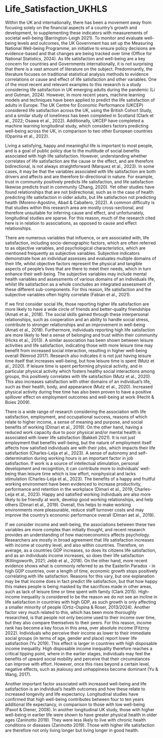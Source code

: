 # Life_Satisfaction_UKHLS

Within the UK and internationally, there has been a movement away from focusing solely on the financial aspects of a country’s growth and development, to supplementing these indicators with measurements of societal well-being (Barrington-Leigh 2021). To monitor and evaluate well-being levels and outcomes, the UK Government has set up the Measuring National Well-being Programme, an initiative to ensure policy decisions are evidence-based and that changes are being tracked over time (Office for National Statistics, 2024). As life satisfaction and well-being are a key concern for countries and Governments internationally, it is not surprising that there is a vast amount of literature on the subject. Predominantly, the literature focuses on traditional statistical analysis methods to evidence correlations or cause and effect of life satisfaction and other variables. One of the most recent and relevant examples to this research is a study considering life satisfaction in UK emerging adults during the pandemic (Li and Gutman, 2024). However, in more recent years, machine learning models and techniques have been applied to predict the life satisfaction of adults in Europe. The UK Centre for Economic Performance (UKCEP) considered life satisfaction across the UK, using the British Cohort Study, and a similar study of loneliness has been completed in Scotland (Clark et al., 2022; Osawa et al., 2022). Additionally, UKCEP have completed a machine learning longitudinal study, which considers factors predicting well-being across the UK, in comparison to two other European countries (Oparina et al., 2022). 

Living a satisfying, happy and meaningful life is important to most people, and is a goal of public policy due to the multitude of social benefits associated with high life satisfaction. However, understanding whether correlates of life satisfaction are the cause or the effect, and are therefore bidirectional, is not always straightforward (Marquez et al., 2023). In some cases, it may be that the variables associated with life satisfaction are both drivers and affects and are therefore bi-directional in nature. For example, trust in community positively predicts life satisfaction, and life satisfaction likewise predicts trust in community (Zhang, 2020). Yet other studies have found relationships that are not bidirectional, such as in the case of health predicting life satisfaction in older adults, but life satisfaction not predicting health (Moreno-Agostino, Abad \& Caballero, 2022). A common difficulty is that studies within this research area are mostly cross-sectional, and therefore unsuitable for inferring cause and effect, and unfortunately, longitudinal studies are sparse. For this reason, much of the research cited here is in relation to associations, as opposed to cause and effect relationships. 

There are numerous variables that influence, or are associated with, life satisfaction, including socio-demographic factors, which are often referred to as objective variables, and psychological characteristics, which are mentioned frequently as subjective variables. Subjective indicators demonstrate how an individual assesses and evaluates multiple domains of their life, whilst objective factors represent the physical and tangible aspects of people’s lives that are there to meet their needs, which in turn enhance their well-being. The subjective variables may include mental health variables and assessments of various domains of an individuals life, whilst life satisfaction as a whole concludes an integrated assessment of these different sub-components. For this reason, life satisfaction and the subjective variables often highly correlate (Fabian et al., 2021). 

If we first consider social life, those reporting higher life satisfaction are more likely to have a wide circle of friends and better-quality friendships (Amati et al., 2018). The social skills gained through these interpersonal relationships, such as cooperation and an ability to handle social stress, contribute to stronger relationships and an improvement in well-being (Amati et al., 2018). Furthermore, individuals reporting high life satisfaction are more likely to feel a sense of belonging and trust within their community (Hicks et al., 2013). A similar association has been shown between leisure activities and life satisfaction, indicating those with more leisure time may benefit from increased social interaction, resulting in higher well-being overall (Nimrod 2017). Research also indicates it is not just having leisure time itself that increases well-being, but how leisure time is spent (Mutz et al., 2020). If leisure time is spent performing physical activity, and in particular physical activity which fosters healthy social interactions among groups, this positively correlates with life satisfaction (Mutz et al., 2020). This also increases satisfaction with other domains of an individual’s life, such as their health, body, and appearance (Mutz et al., 2020). Increased physical activity during free time has also been proven to have a positive spillover effect on employment outcomes and well-being at work (Hecht \& Boies 2009).

There is a wide range of research considering the association with life satisfaction, employment, and occupational success, reasons of which relate to higher income, a sense of meaning and purpose, and social benefits of working (Dimari et al., 2019). On the other hand, having a reduced work capacity due to poor physical and/or mental health is associated with lower life satisfaction (Bakkeli 2021). It is not just employment that benefits well-being, but the nature of employment itself affects how satisfied individuals are with their jobs, which impacts their life satisfaction (Charles-Leija et al., 2023). A sense of autonomy and self-determination during working hours is an important factor in job satisfaction. If work is a source of intellectual stimulation, personal development and recognition, it can contribute more to individuals’ well-being than leisure time which is low effort, nonphysical and lacks stimulation (Charles-Leija et al., 2023). The benefits of a happy and fruitful working environment have been evidenced to increase productivity, performance and retention in the workplace (Dimari et al., 2019; Charles-Leija et al., 2023). Happy and satisfied working individuals are also more likely to be friendly at work, develop good working relationships, and help others (Dimari et al., 2019). Overall, this helps to make working environments more pleasurable, reduce staff turnover costs and may improve the country’s economic performance overall (Dimari aet al., 2019). 

If we consider income and well-being, the associations between these two variables are more complex than initially thought, and recent research provides an understanding of how macroeconomics affects psychology. Researchers are mostly in broad agreement that life satisfaction increases with income at country level, and also within countries. Therefore, on average, as a countries GDP increases, so does its citizens life satisfaction, and as an individuals income increases, so does their life satisfaction (Killingsworth, 2021; Jebb et al., 2018). On the other hand, more recent evidence shows what is commonly referred to as the Easterlin Paradox - in high GDP countries, over a length of time, economic growth stops positively correlating with life satisfaction. Reasons for this vary, but one explanation may be that income does in fact predict life satisfaction, but that how happy this makes people is being masked by the sacrifices made in other areas, such as lack of leisure time or time spent with family (Clark 2015). High-income inequality is considered to be the reason we do not see an incline in life satisfaction in countries with high GDP, as such growth is only affecting a smaller minority of people (Ortiz-Ospina \& Roser, 2013/2024). Another factor very much related to this, which has been more thoroughly researched, is that people not only become used to their income over time, but they also compare themselves to their peers. For this reason, income rank has become a key focus in this area, over absolute income (Fitzroy 2022). Individuals who perceive their income as lower to their immediate social groups (in terms of age, gender and place) report lower life satisfaction (Yu 2019). This effect is larger in countries with high disposable income inequality. High disposable income inequality therefore reaches a critical tipping point, where in the earlier stages, individuals may feel the benefits of upward social mobility and perceive that their circumstances can improve with effort. However, once this rises beyond a certain level, negative effects, such as jealousy and unhappiness become dominant (Yu \& Wang, 2017).  

Another important factor associated with increased well-being and life satisfaction is an individual’s health outcomes and how these relate to increased longevity and life expectancy. Longitudinal studies have confirmed that high well-being contributes between four to ten years additional life expectancy, in comparison to those with low well-being (Pavot \& Diener, 2008). In another longitudinal UK study, those with higher well-being in earlier life were shown to have greater physical health in older ages (Zaninotto 2019). They were less likely to live with chronic health conditions or diseases (Zaninotto 2019). Those with higher life satisfaction are therefore not only living longer but living longer in good health. 

